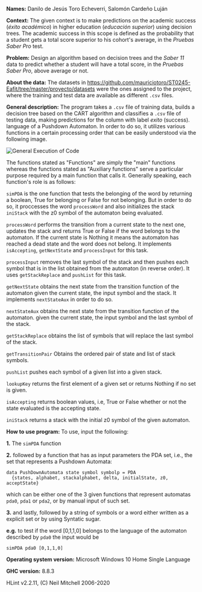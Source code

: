 **Names:** Danilo de Jesús Toro Echeverri, Salomón Cardeño Luján

**Context:**
The given context is to make predictions on the academic success (*éxito académico*) in
higher education (*educación superior*) using decision trees. The academic success in
this scope is defined as the probability that a student gets a total score superior to his
cohort's average, in the *Pruebas Saber Pro* test.

**Problem:**
Design an algorithm based on decision trees and the *Saber 11* data to predict whether a
student will have a total score, in the *Pruebas Saber Pro*, above average or not.

**About the data:**
The datasets in https://github.com/mauriciotoro/ST0245-Eafit/tree/master/proyecto/datasets
were the ones assigned to the project, where the training and test data are available as
different ```.csv``` files.

**General description:** 
The program takes a ```.csv``` file of training data, builds a decision tree based
on the CART algorithm and classifies a ```.csv``` file of testing data, making predictions
for the column with label *exito* (success).
language of a Pushdown Automaton. In order to do so, it utilizes various functions
in a certain processing order that can be easily understood via the following image.

  
![General Execution of Code](https://imgur.com/l5hJKf6)

The functions stated as "Functions" are simply the "main" functions whereas the functions
stated as "Auxiliary functions" serve a particular purpose required by a main function
that calls it. Generally speaking, each function's role is as follows:

```simPDA``` is the one function that tests the belonging of the word by returning
a boolean, True for belonging or False for not belonging. But in order to do so,
it proccesses the word ```processWord``` and also initializes the stack ```iniStack```
with the z0 symbol of the automaton being evaluated.

```processWord``` performs the transition from a current state to the next one, updates 
the stack and returns True or False if the word belongs to the automaton. If the current state
is Nothing it means the automaton has reached a dead state and the word does not belong.
It implements ```isAccepting```, ```getNextState``` and ```processInput``` for this task.

```processInput``` removes the last symbol of the stack and then pushes
each symbol that is in the list obtained from the automaton (in reverse order). It uses
```getStackReplace``` and ```pushList``` for this task.

```getNextState``` obtains the next state from the transition function of the automaton
given the current state, the input symbol and the stack. It implements ```nextStateAux```
in order to do so.

```nextStateAux``` obtains the next state from the transition function of the automaton.
given the current state, the input symbol and the last symbol of the stack.

```getStackReplace``` obtains the list of symbols that will replace the 
last symbol of the stack.

```getTransitionPair``` Obtains the ordered pair of state and list of stack symbols.

```pushList``` pushes each symbol of a given list into a given stack.

```lookupKey``` returns the first element of a given set or returns Nothing if no set is given.

```isAccepting``` returns boolean values, i.e, True or False whether or not the state evaluated is the
accepting state.

```iniStack``` returns a stack with the initial z0 symbol of the given automaton.

**How to use program:**
To use, input the following:

**1.** The ```simPDA``` function

**2.** followed by a function that has as input parameters the PDA set, i.e.,
the set that represents a Pushdown Automata:
```
data PushDownAutomata state symbol symbolp = PDA
  {states, alphabet, stackalphabet, delta, initialState, z0, acceptState}
```
which can be either one of the 3 given functions that represent automatas
```pda0```, ```pda1``` or ```pda2```, or by manual input of such set.

**3.** and lastly, followed by a string of symbols or a word either written
as a explicit set or by using Syntatic sugar.

**e.g.** to test if the word [0,1,1,0] belongs to the language of the automaton
described by ```pda0``` the input would be

```simPDA pda0 [0,1,1,0]```

**Operating system version:** Microsoft Windows 10 Home Single Language

**GHC version:** 8.8.3

HLint v2.2.11, (C) Neil Mitchell 2006-2020
